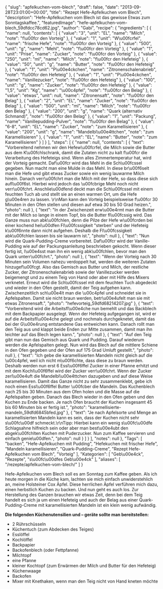 {
    "slug": "apfelkuchen-vom-blech",
    "draft": false,
    "date": "2013-09-28T23:01:00+00:00",
    "title": "Rezept Hefe-Apfelkuchen vom Blech",
    "description": "Hefe-Apfelkuchen vom Blech ist das gewisse Etwas zum Sonntagskaffee.",
    "featuredImage": "hefe-apfelkuchen-vom-blech_59dfdcc78cd62.jpg",
    "author": "Gabi",
    "recipe": {
        "ingredients": [
            {
                "name": null,
                "contents": [
                    {
                        "value": "3",
                        "unit": "EL",
                        "name": "Milch",
                        "note": "f\u00fcr den Vorteig"
                    },
                    {
                        "value": "1",
                        "unit": "W\u00fcrfel",
                        "name": "frische Hefe",
                        "note": "f\u00fcr den Vorteig"
                    },
                    {
                        "value": "500",
                        "unit": "g",
                        "name": "Mehl",
                        "note": "f\u00fcr den Vorteig"
                    },
                    {
                        "value": "1",
                        "unit": "Prise",
                        "name": "Zucker",
                        "note": "f\u00fcr den Vorteig"
                    },
                    {
                        "value": "250",
                        "unit": "ml",
                        "name": "Milch",
                        "note": "f\u00fcr den Hefeteig"
                    },
                    {
                        "value": "50",
                        "unit": "g",
                        "name": "Butter",
                        "note": "f\u00fcr den Hefeteig"
                    },
                    {
                        "value": "1",
                        "unit": "P\u00e4ckchen",
                        "name": "Zitronenschalenabrieb",
                        "note": "f\u00fcr den Hefeteig"
                    },
                    {
                        "value": "1",
                        "unit": "P\u00e4ckchen",
                        "name": "Vanillezucker",
                        "note": "f\u00fcr den Hefeteig"
                    },
                    {
                        "value": "100",
                        "unit": "g",
                        "name": "Zucker",
                        "note": "f\u00fcr den Hefeteig"
                    },
                    {
                        "value": "1,5",
                        "unit": "Kg",
                        "name": "\u00c4pfel",
                        "note": "f\u00fcr den Belag"
                    },
                    {
                        "value": "etwas",
                        "unit": null,
                        "name": "Zitronensaft",
                        "note": "f\u00fcr den Belag"
                    },
                    {
                        "value": "2",
                        "unit": "EL",
                        "name": "Zucker",
                        "note": "f\u00fcr den Belag"
                    },
                    {
                        "value": "500",
                        "unit": "ml",
                        "name": "Milch",
                        "note": "f\u00fcr den Belag"
                    },
                    {
                        "value": "200",
                        "unit": "g",
                        "name": "Quark (alternativ Schmand)",
                        "note": "f\u00fcr den Belag"
                    },
                    {
                        "value": "1",
                        "unit": "Packung",
                        "name": "Vanillepudding-Pulver",
                        "note": "f\u00fcr den Belag"
                    },
                    {
                        "value": "6-8",
                        "unit": "EL",
                        "name": "Zucker",
                        "note": "zum Karamellisieren"
                    },
                    {
                        "value": "200",
                        "unit": "g",
                        "name": "Mandelbl\u00e4ttchen",
                        "note": "zum Karamellisieren"
                    },
                    {
                        "value": "1",
                        "unit": "EL",
                        "name": "Butter",
                        "note": "zum Karamellisieren"
                    }
                ]
            }
        ],
        "steps": [
            {
                "name": null,
                "contents": [
                    {
                        "text": "Vorbereitend nehmen wir den Hefew\u00fcrfel, die Milch sowie die Butter aus dem K\u00fchlschrank, damit die Zutaten nicht zu kalt f\u00fcr die Verarbeitung des Hefeteigs sind. Wenn alles Zimmertemperatur hat,  wird der Vorteig gemacht. Daf\u00fcr wird das Mehl in die Sch\u00fcssel gegeben. Nun macht man eine Mulde in das Mehl. In diese br\u00f6selt man die Hefe und gibt etwas Zucker sowie ein wenig lauwarme Milch hinein. Danach verr\u00fchrt man die Milch mit der Hefe, so dass diese sich aufl\u00f6st. Hierbei wird jedoch das \u00fcbrige Mehl noch nicht verr\u00fchrt. Anschlie\u00dfend deckt man die Sch\u00fcssel mit einem feuchten Tuch ab und stellt sie an einen warmen Ort, um die Hefe g\u00e4ren zu lassen. \r\nMan kann den Vorteig beispielsweise f\u00fcr 30 Minuten in den Ofen stellen und diesen auf etwa 30 bis 50 Grad heizen.",
                        "photo": null
                    },
                    {
                        "text": "In der Zwischenzeit erw\u00e4rmt man die Butter mit der Milch so lange in einem Topf, bis die Butter fl\u00fcssig wird. Das Ganze muss nun abk\u00fchlen, denn die Pilze der Hefe w\u00fcrden bei einer kochend hei\u00dfen Fl\u00fcssigkeit \"sterben\"  und der Hefeteig k\u00f6nnte dann nicht aufgehen. Deshalb die Fl\u00fcssigkeit abk\u00fchlen lassen bis sie lauwarm ist.",
                        "photo": null
                    },
                    {
                        "text": "Nun wird die Quark-Pudding-Creme vorbereitet. Daf\u00fcr wird der Vanille-Pudding wie auf der Packungsanleitung beschrieben gekocht. Wenn dieser fertig ist, l\u00e4sst man ihn ein wenig abk\u00fchlen, bevor man den Quark unterr\u00fchrt.",
                        "photo": null
                    },
                    {
                        "text": "Wenn der Vorteig nach 30 Minuten sein Volumen nahezu verdoppelt hat, werden die weiteren Zutaten hinzugef\u00fcgt. Also das Gemisch aus Butter und Milch, der restliche Zucker, der Zitronenschalenabrieb sowie der Vanillezucker werden beigemengt und zu einem Teig  von Hand oder aber mit Hilfe des Mixers verknetet. Erneut wird die Sch\u00fcssel mit dem feuchten Tuch abgedeckt und wieder in den Ofen gestellt, damit der Teig aufgehen kann. Zwischenzeitlich sch\u00e4lt man die \u00c4pfel und schneidet sie in Apfelspalten. Damit sie nicht braun werden, betr\u00e4ufelt man sie mit etwas Zitronensaft.",
                        "photo": "hefevorteig_59dfd68214207.jpg"
                    },
                    {
                        "text": "Vorbereitend wird die Arbeitsfl\u00e4che nun bemehlt und das Backblech mit dem Backpapier ausgelegt. Wenn der Hefeteig aufgegangen ist, wird  er auf die Arbeitsfl\u00e4che gelegt und  nochmals durchgeknetet, damit das bei der G\u00e4rung entstandene Gas entweichen kann. Danach rollt man den Teig aus und klappt beide Enden zur Mitte zusammen, damit man ihn leichter auf das Blech legen kann.",
                        "photo": null
                    },
                    {
                        "text": "Auf den Teig gibt man nun das Gemisch aus Quark und Pudding. Darauf wiederum werden die Apfelspalten gelegt. Nun wird das Blech auf die mittlere Schiene in den Ofen gegeben und der Ofen auf 175 Grad Umluft gestellt.",
                        "photo": null
                    },
                    {
                        "text": "Ich gebe die karamellisierten Mandeln nicht gleich auf die \u00c4pfel, weil ich nicht m\u00f6chte, dass diese zu braun werden. Deshalb werden  nun erst 6 Essl\u00f6ffel  Zucker in einer Pfanne erhitzt und mit dem Kochl\u00f6ffel wird der Zucker verr\u00fchrt. Wenn der Zucker zerl\u00e4uft die Mandelbl\u00e4ttchen dazugeben und auf diese Weise karamellisieren. Damit das Ganze nicht zu sehr zusammenklebt, gebe ich noch einen Essl\u00f6ffel Butter \u00fcber die Mandeln. Das Kuchenblech nach 25 bis 30 Minuten aus dem Ofen holen und die Masse auf die Apfelspalten geben. Danach das Blech wieder in den Ofen geben und den Kuchen zu Ende backen. Je nach Ofen braucht der Kuchen insgesamt 45 bis 60 Minuten bis er fertig ist.",
                        "photo": "karamellisierte-mandeln_59dfd6845bfed.jpg"
                    },
                    {
                        "text": "Je nach Apfelsorte und Menge an karamellisierten Mandeln kann es sein, dass der Kuchen nicht sehr s\u00fc\u00df schmeckt.\r\nTipp: Hierbei kann ein wenig s\u00fc\u00dfe Schlagsahne hilfreich sein oder aber man best\u00e4ubt den abgek\u00fchlten Kuchen mit Puderzucker. Nun zum Kaffee servieren und einfach genie\u00dfen.",
                        "photo": null
                    }
                ]
            }
        ],
        "notes": null
    },
    "Tags": [
        "backen",
        "Hefe-Apfelkuchen mit Pudding",
        "Hefekuchen mit frischer Hefe",
        "Mandeln karamellisieren",
        "Quark-Pudding-Creme",
        "Rezept Hefe-Apfelkuchen vom Blech",
        "Vorteig"
    ],
    "Kategorien": [
        "Geb\u00e4ck",
        "Rezepte",
        "s\u00fc\u00dfes Geb\u00e4ck"
    ],
    "aliases": [
        "\/rezepte\/apfelkuchen-vom-blech\/"
    ]
}

Hefe-Apfelkuchen vom Blech soll es am Sonntag zum Kaffee geben. Als ich heute morgen in die Küche kam, lachten sie mich einfach unwiderstehlich an, meine Holsteiner Cox Äpfel. Diese herrlichen Äpfel verführen mich dazu, einen herbstlich Kuchen zu backen. Und nun geht es auch los. Zur Herstellung des Ganzen brauchen wir etwas Zeit, denn bei dem Teig handelt es sich ja um einen Hefeteig und auch der Belag aus einer Quark-Pudding-Creme mit karamellisierten Mandeln ist ein klein wenig aufwändig.

**Die folgenden Küchenutensilien und &#8211; geräte sollte man bereitstellen:**

 * 2 Rührschüsseln
 * Küchentuch (zum Abdecken des Teiges)
 * Esslöffel
 * Kochlöffel
 * Backpapier
 * Backofenblech (oder Fettpfanne)
 * Milchtopf
 * eine Pfanne
 * kleiner Kochtopf (zum Erwärmen der Milch und Butter für den Hefeteig)
 * Küchenwaage
 * Backofen
 * Mixer mit Knethaken, wenn man den Teig nicht von Hand kneten möchte

 [1]: https://kochfokus.com/t/yeast-apple-pie-recipe/16